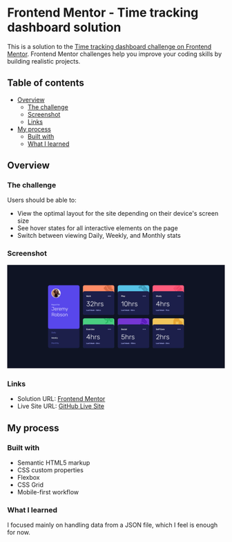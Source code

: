# Frontend Mentor - Time tracking dashboard solution

This is a solution to the [Time tracking dashboard challenge on Frontend Mentor](https://www.frontendmentor.io/challenges/time-tracking-dashboard-UIQ7167Jw). Frontend Mentor challenges help you improve your coding skills by building realistic projects. 

## Table of contents

- [Overview](#overview)
  - [The challenge](#the-challenge)
  - [Screenshot](#screenshot)
  - [Links](#links)
- [My process](#my-process)
  - [Built with](#built-with)
  - [What I learned](#what-i-learned)

## Overview

### The challenge

Users should be able to:

- View the optimal layout for the site depending on their device's screen size
- See hover states for all interactive elements on the page
- Switch between viewing Daily, Weekly, and Monthly stats

### Screenshot

![screenshot of my solution](./design/screenshots/screenshot-my-solution.png)

### Links

- Solution URL: [Frontend Mentor](https://www.frontendmentor.io/solutions/time-tracking-dashboard-with-grid-fjNEe0tFpr)
- Live Site URL: [GitHub Live Site](https://dorm-24.github.io/time-tracking-dashboard/)

## My process

### Built with

- Semantic HTML5 markup
- CSS custom properties
- Flexbox
- CSS Grid
- Mobile-first workflow

### What I learned

I focused mainly on handling data from a JSON file, which I feel is enough for now.
